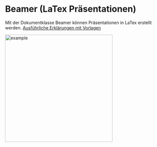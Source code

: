 # Beamer (LaTex Präsentationen)

Mit der Dokumentklasse Beamer können Präsentationen in LaTex erstellt werden.
[Ausführliche Erklärungen mit Vorlagen](https://de.overleaf.com/learn/latex/Beamer)

<img src="example.png" alt="example" width="350"/>
